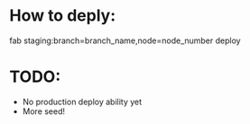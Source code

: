 # How to deply:

fab staging:branch=branch_name,node=node_number deploy

# TODO:

* No production deploy ability yet
* More seed!